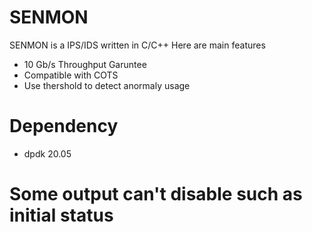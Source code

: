 # SENMON

SENMON is a IPS/IDS written in C/C++
Here are main features

- 10 Gb/s Throughput Garuntee
- Compatible with COTS
- Use thershold to detect anormaly usage

# Dependency

- dpdk 20.05

# Some output can't disable such as initial status